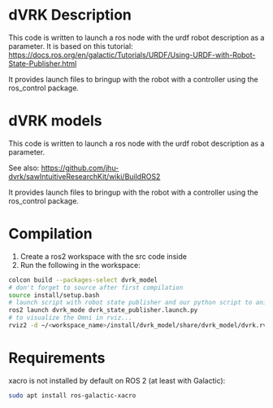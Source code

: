 # dVRK Description

This code is written to launch a ros node with the urdf robot
description as a parameter. It is based on this tutorial:
https://docs.ros.org/en/galactic/Tutorials/URDF/Using-URDF-with-Robot-State-Publisher.html

It provides launch files to bringup with the robot with a controller using the ros_control package.

# dVRK models

This code is written to launch a ros node with the urdf robot
description as a parameter.

See also: https://github.com/jhu-dvrk/sawIntuitiveResearchKit/wiki/BuildROS2

It provides launch files to bringup with the robot with a controller using the ros_control package.
# Compilation

1. Create a ros2 workspace with the src code inside
2. Run the following in the workspace:
```sh
colcon build --packages-select dvrk_model
# don't forget to source after first compilation
source install/setup.bash
# launch script with robot state publisher and our python script to animate the Omni
ros2 launch dvrk_mode dvrk_state_publisher.launch.py
# to visualize the Omni in rviz...
rviz2 -d ~/<workspace_name>/install/dvrk_model/share/dvrk_model/dvrk.rviz # to launch rviz with the omni frames
```


#  Requirements

xacro is not installed by default on ROS 2 (at least with Galactic):

```sh
sudo apt install ros-galactic-xacro
```
